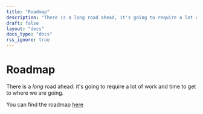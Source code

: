 ```yaml
---
title: "Roadmap"
description: "There is a long road ahead, it's going to require a lot of work to get to where we are going. Here's what we're focused on today and in the future."
draft: false
layout: "docs"
docs_type: "docs"
rss_ignore: true
---
```


# Roadmap

There is a _long_ road ahead: it's going to require a lot of work and time to get to where we are going.

You can find the roadmap [here](https://github.com/orgs/hexops/projects/7)
